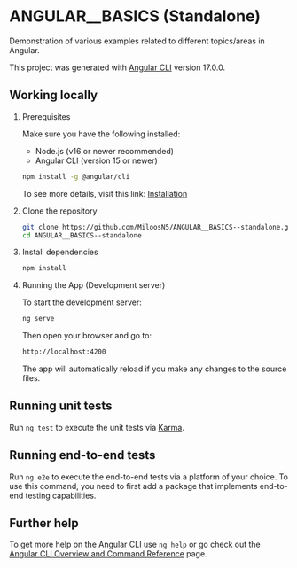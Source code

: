 # ANGULAR__BASICS (Standalone)

Demonstration of various examples related to different topics/areas in Angular.

This project was generated with [Angular CLI](https://github.com/angular/angular-cli) version 17.0.0.

## Working locally

1. Prerequisites

    Make sure you have the following installed:
    - Node.js (v16 or newer recommended)
    - Angular CLI (version 15 or newer)

    ```bash
    npm install -g @angular/cli
    ```

    To see more details, visit this link: [Installation](https://angular.dev/installation)

2. Clone the repository

   ```bash
   git clone https://github.com/MiloosN5/ANGULAR__BASICS--standalone.git
   cd ANGULAR__BASICS--standalone
   ```

3. Install dependencies

    ```bash
    npm install
    ```
    
4. Running the App (Development server)

    To start the development server:

    ```bash
    ng serve
    ```
    Then open your browser and go to:

    ```bash
    http://localhost:4200
    ```

    The app will automatically reload if you make any changes to the source files.



## Running unit tests

Run `ng test` to execute the unit tests via [Karma](https://karma-runner.github.io).

## Running end-to-end tests

Run `ng e2e` to execute the end-to-end tests via a platform of your choice. To use this command, you need to first add a package that implements end-to-end testing capabilities.

## Further help

To get more help on the Angular CLI use `ng help` or go check out the [Angular CLI Overview and Command Reference](https://angular.io/cli) page.
